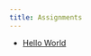 ```yaml
---
title: Assignments
---
```


- [Hello World](/handbook/curriculum/fundamentals/modules/html-css/lessons/intro-to-html/assignments/hello-world)
